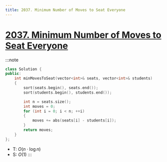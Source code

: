 ```yaml
---
title: 2037. Minimum Number of Moves to Seat Everyone
---
```


# [2037\. Minimum Number of Moves to Seat Everyone](https://leetcode.com/problems/minimum-number-of-moves-to-seat-everyone/)

:::note
```cpp
class Solution {
public:
    int minMovesToSeat(vector<int>& seats, vector<int>& students)
    {
        sort(seats.begin(), seats.end());
        sort(students.begin(), students.end());

        int n = seats.size();
        int moves = 0;
        for (int i = 0; i < n; ++i)
        {
            moves += abs(seats[i] - students[i]);
        }
        return moves;
    }
};
```
- T: $O(n \cdot \log n)$
- S: $O(1)$
:::
